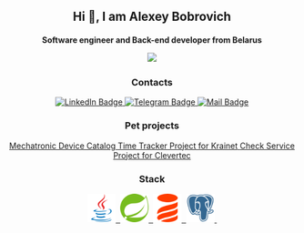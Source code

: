 <div id="header" align="center">
  <h2>Hi 👋, I am Alexey Bobrovich</h3>
  <h4>Software engineer and Back-end developer from Belarus</p>
  <img src="https://media2.giphy.com/media/v1.Y2lkPTc5MGI3NjExYWphM3h0cTExNW9jZWt1dTk0bnd6eGVnMjNiazh6YmVqbjN2aG44NSZlcD12MV9pbnRlcm5hbF9naWZfYnlfaWQmY3Q9Zw/bGgsc5mWoryfgKBx1u/giphy.webp" width="220" />
  
  <h3 align="center">Contacts</h3>
  <div id="badges">
  <a href="https://www.linkedin.com/in/alexsey-bobrovitch-71a8a9283/" target="_blank">
    <img src="https://img.shields.io/badge/LinkedIn-0A66C2.svg?style=for-the-badge&logo=LinkedIn&logoColor=white" alt="LinkedIn Badge"/>
  </a>
  <a href="https://t.me/alexisindustries" target="_blank">
    <img src="https://img.shields.io/badge/Telegram-26A5E4.svg?style=for-the-badge&logo=Telegram&logoColor=white" alt="Telegram Badge"/>
  </a>
  <a href="mailto:abobrovitch@gmail.com" target="_blank">
    <img src="https://img.shields.io/badge/Gmail-EA4335.svg?style=for-the-badge&logo=Gmail&logoColor=white" alt="Mail Badge"/>
  </a>
  </div>
  <h3>Pet projects</h3>
      <a href="https://github.com/AlexisIndustries/MechatronicDevicesCatalog" target="_blank">
        <span>Mechatronic Device Catalog</span>
      </a>
      <a href="https://github.com/AlexisIndustries/krainet-timetracker-project" target="_blank">
        <span>Time Tracker Project for Krainet</span>
      </a>
      <a href="https://github.com/AlexisIndustries/clevertec-check-project" target="_blank">
        <span>Check Service Project for Clevertec</span>
      </a>
  <h3 align="center">Stack</h3>
  <div>
    <div>
      <a href="https://openjdk.org/" target="_blank">
        <img src="https://github.com/devicons/devicon/blob/master/icons/java/java-original.svg" title="Java" alt="Java" width="50" height="50"/>&nbsp;
      </a> 
      <a href="https://spring.io/" target="_blank">
        <img src="https://github.com/devicons/devicon/blob/master/icons/spring/spring-original.svg" title="Spring" alt="Spring" width="50" height="50"/>&nbsp;
      </a>
      <a href="https://liquibase.com/" target="_blank">
        <img src="https://github.com/devicons/devicon/blob/master/icons/liquibase/liquibase-original.svg" title="Liquibase" alt="Liquibase" width="50" height="50"/>&nbsp;
      </a>
      <a href="https://www.postgresql.org/" target="_blank">
        <img src="https://github.com/devicons/devicon/blob/master/icons/postgresql/postgresql-plain.svg" title="PostgreSQL" alt="PostgreSQL" width="50" height="50"/>&nbsp;
      </a>
  </div>
</div>
